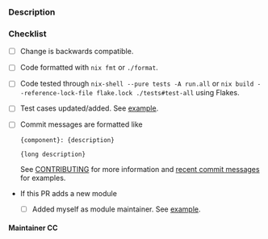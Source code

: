 ### Description

<!--

Please provide a brief description of your change.

-->

### Checklist

<!--

Please go through the following checklist before opening a non-WIP
pull-request.

Also make sure to read the guidelines found at

  https://nix-community.github.io/home-manager/#sec-guidelines

-->

- [ ] Change is backwards compatible.

- [ ] Code formatted with `nix fmt` or `./format`.

- [ ] Code tested through `nix-shell --pure tests -A run.all`
    or `nix build --reference-lock-file flake.lock ./tests#test-all` using Flakes.

- [ ] Test cases updated/added. See [example](https://github.com/nix-community/home-manager/commit/f3fbb50b68df20da47f9b0def5607857fcc0d021#diff-b61a6d542f9036550ba9c401c80f00ef).

- [ ] Commit messages are formatted like

    ```
    {component}: {description}

    {long description}
    ```

    See [CONTRIBUTING](https://nix-community.github.io/home-manager/#sec-commit-style) for more information and [recent commit messages](https://github.com/nix-community/home-manager/commits/master) for examples.

- If this PR adds a new module

  - [ ] Added myself as module maintainer. See [example](https://github.com/nix-community/home-manager/blob/068ff76a10e95820f886ac46957edcff4e44621d/modules/programs/lesspipe.nix#L6).

#### Maintainer CC

<!--
If you are updating a module, please @ people who are in its `meta.maintainers` list.
If in doubt, check `git blame` for whoever last touched something.
-->
